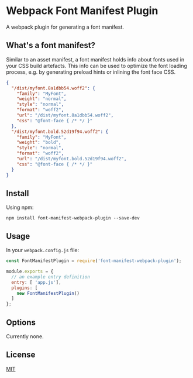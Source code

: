 # Webpack Font Manifest Plugin

A webpack plugin for generating a font manifest.

## What's a font manifest?

Similar to an asset manifest, a font manifest holds info about fonts used in your
CSS build artefacts. This info can be used to optimize the font loading process,
e.g. by generating preload hints or inlining the font face CSS.

```json
{
  "/dist/myfont.8a1dbb54.woff2": {
    "family": "MyFont",
    "weight": "normal",
    "style": "normal",
    "format": "woff2",
    "url": "/dist/myfont.8a1dbb54.woff2",
    "css": "@font-face { /* */ }"
  },
  "/dist/myfont.bold.52d19f94.woff2": {
    "family": "MyFont",
    "weight": "bold",
    "style": "normal",
    "format": "woff2",
    "url": "/dist/myfont.bold.52d19f94.woff2",
    "css": "@font-face { /* */ }"
  }
}
```

## Install

Using npm:

```console
npm install font-manifest-webpack-plugin --save-dev
```

## Usage

In your `webpack.config.js` file:

```js
const FontManifestPlugin = require('font-manifest-webpack-plugin');

module.exports = {
  // an example entry definition
  entry: [ 'app.js'],
  plugins: [
    new FontManifestPlugin()
  ]
};
```

## Options

Currently none.

## License

[MIT](./LICENSE)
